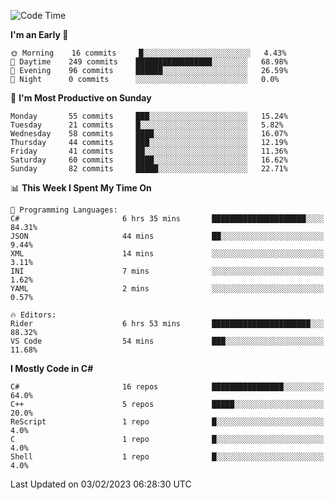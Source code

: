 <!--START_SECTION:waka-->
![Code Time](http://img.shields.io/badge/Code%20Time-899%20hrs%2053%20mins-blue)

**I'm an Early 🐤** 

```text
🌞 Morning    16 commits     █░░░░░░░░░░░░░░░░░░░░░░░░   4.43% 
🌆 Daytime    249 commits    █████████████████░░░░░░░░   68.98% 
🌃 Evening    96 commits     ██████░░░░░░░░░░░░░░░░░░░   26.59% 
🌙 Night      0 commits      ░░░░░░░░░░░░░░░░░░░░░░░░░   0.0%

```
📅 **I'm Most Productive on Sunday** 

```text
Monday       55 commits     ███░░░░░░░░░░░░░░░░░░░░░░   15.24% 
Tuesday      21 commits     █░░░░░░░░░░░░░░░░░░░░░░░░   5.82% 
Wednesday    58 commits     ████░░░░░░░░░░░░░░░░░░░░░   16.07% 
Thursday     44 commits     ███░░░░░░░░░░░░░░░░░░░░░░   12.19% 
Friday       41 commits     ██░░░░░░░░░░░░░░░░░░░░░░░   11.36% 
Saturday     60 commits     ████░░░░░░░░░░░░░░░░░░░░░   16.62% 
Sunday       82 commits     █████░░░░░░░░░░░░░░░░░░░░   22.71%

```


📊 **This Week I Spent My Time On** 

```text
💬 Programming Languages: 
C#                       6 hrs 35 mins       █████████████████████░░░░   84.31% 
JSON                     44 mins             ██░░░░░░░░░░░░░░░░░░░░░░░   9.44% 
XML                      14 mins             ░░░░░░░░░░░░░░░░░░░░░░░░░   3.11% 
INI                      7 mins              ░░░░░░░░░░░░░░░░░░░░░░░░░   1.62% 
YAML                     2 mins              ░░░░░░░░░░░░░░░░░░░░░░░░░   0.57%

🔥 Editors: 
Rider                    6 hrs 53 mins       ██████████████████████░░░   88.32% 
VS Code                  54 mins             ███░░░░░░░░░░░░░░░░░░░░░░   11.68%

```

**I Mostly Code in C#** 

```text
C#                       16 repos            ████████████████░░░░░░░░░   64.0% 
C++                      5 repos             █████░░░░░░░░░░░░░░░░░░░░   20.0% 
ReScript                 1 repo              █░░░░░░░░░░░░░░░░░░░░░░░░   4.0% 
C                        1 repo              █░░░░░░░░░░░░░░░░░░░░░░░░   4.0% 
Shell                    1 repo              █░░░░░░░░░░░░░░░░░░░░░░░░   4.0%

```



 Last Updated on 03/02/2023 06:28:30 UTC
<!--END_SECTION:waka-->
